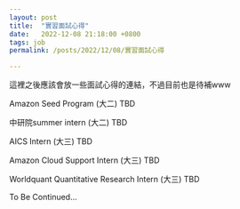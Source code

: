 ```yaml
---
layout: post
title:  "實習面試心得"
date:   2022-12-08 21:18:00 +0800
tags: job
permalink: /posts/2022/12/08/實習面試心得

---
```



這裡之後應該會放一些面試心得的連結，不過目前也是待補www

Amazon Seed Program (大二) TBD

中研院summer intern (大二) TBD

AICS Intern (大三) TBD

Amazon Cloud Support Intern (大三) TBD

Worldquant Quantitative Research Intern (大三) TBD

To Be Continued...
